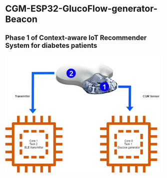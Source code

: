 # CGM-ESP32-GlucoFlow-generator-Beacon


## Phase 1 of Context-aware IoT Recommender System for diabetes patients


![CGM ESP32 multi-task figure](https://github.com/mohameds277/CGM-ESP32-GlucoFlow-generator-Beacon/blob/main/CGM_ESP32_multi_task_figure.png)

